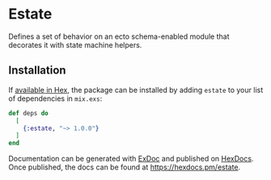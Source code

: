 # Estate

Defines a set of behavior on an ecto schema-enabled module that decorates it with state machine helpers.

## Installation

If [available in Hex](https://hex.pm/docs/publish), the package can be installed
by adding `estate` to your list of dependencies in `mix.exs`:

```elixir
def deps do
  [
    {:estate, "~> 1.0.0"}
  ]
end
```

Documentation can be generated with [ExDoc](https://github.com/elixir-lang/ex_doc)
and published on [HexDocs](https://hexdocs.pm). Once published, the docs can
be found at <https://hexdocs.pm/estate>.
